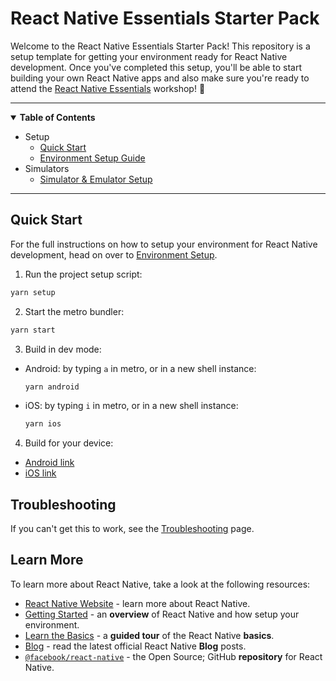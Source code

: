 # React Native Essentials Starter Pack

Welcome to the React Native Essentials Starter Pack! This repository is a setup template for getting your environment ready for React Native development. Once you've completed this setup, you'll be able to start building your own React Native apps and also make sure you're ready to attend the [React Native Essentials](https://github.com/infinitered/ReactNativeEssentials) workshop! :tada:

---

<details open>
  <summary><strong>Table of Contents</strong></summary>

- Setup
  - [Quick Start](#quick-start)
  - [Environment Setup Guide](./docs/environment-setup-guide.md)
- Simulators
  - [Simulator & Emulator Setup](./docs/simulators-setup.md)
  </details>

---

## Quick Start

For the full instructions on how to setup your environment for React Native development, head on over to [Environment Setup](./docs/environment-setup-guide.md).

1. Run the project setup script:

```bash
yarn setup
```

2. Start the metro bundler:

```bash
yarn start
```

3. Build in dev mode:

- Android: by typing `a` in metro, or in a new shell instance:

  ```bash
  yarn android
  ```

- iOS: by typing `i` in metro, or in a new shell instance:

  ```bash
  yarn ios
  ```

4. Build for your device:

- [Android link](./docs/simulators-setup.md#yarn-android)
- [iOS link](./docs/simulators-setup.md#launching-a-specific-simulator)

## Troubleshooting

If you can't get this to work, see the [Troubleshooting](https://reactnative.dev/docs/troubleshooting) page.

## Learn More

To learn more about React Native, take a look at the following resources:

- [React Native Website](https://reactnative.dev) - learn more about React Native.
- [Getting Started](https://reactnative.dev/docs/environment-setup) - an **overview** of React Native and how setup your environment.
- [Learn the Basics](https://reactnative.dev/docs/getting-started) - a **guided tour** of the React Native **basics**.
- [Blog](https://reactnative.dev/blog) - read the latest official React Native **Blog** posts.
- [`@facebook/react-native`](https://github.com/facebook/react-native) - the Open Source; GitHub **repository** for React Native.
